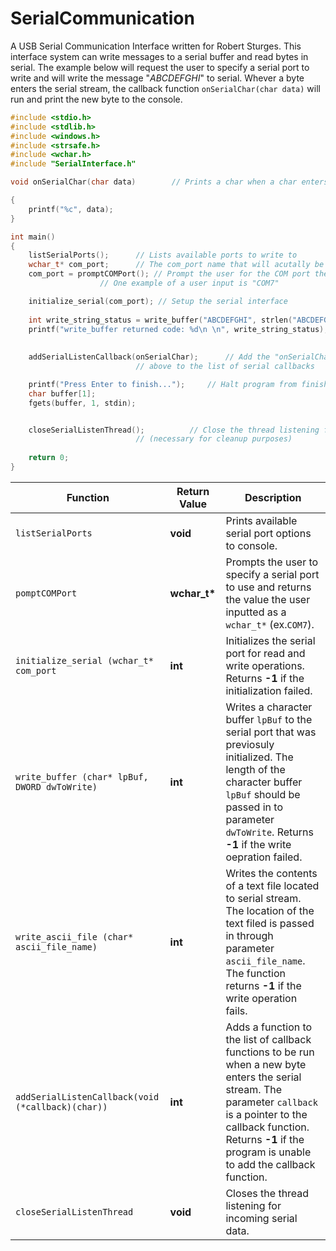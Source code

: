 # SerialCommunication
A USB Serial Communication Interface written for Robert Sturges. This interface system can write messages to a serial buffer and read bytes in serial. The example below will request the user to specify a serial port to write and will write the message "*ABCDEFGHI*" to serial. Whever a byte enters the serial stream, the callback function ``onSerialChar(char data)`` will run and print the new byte to the console.

```cpp
#include <stdio.h>
#include <stdlib.h>
#include <windows.h>
#include <strsafe.h>
#include <wchar.h>
#include "SerialInterface.h"

void onSerialChar(char data)		// Prints a char when a char enters the serial

{
	printf("%c", data);
}

int main()
{
	listSerialPorts();		// Lists available ports to write to
	wchar_t* com_port;		// The com_port name that will acutally be used
	com_port = promptCOMPort();	// Prompt the user for the COM port the want to connect to.
					// One example of a user input is "COM7"

	initialize_serial(com_port); // Setup the serial interface
	
	int write_string_status = write_buffer("ABCDEFGHI", strlen("ABCDEFGHI") + 1);	// Write to serial
	printf("write_buffer returned code: %d\n \n", write_string_status);		// Print write status
  
  
	addSerialListenCallback(onSerialChar);  	// Add the "onSerialChar" function declared 
							// above to the list of serial callbacks

	printf("Press Enter to finish...");		// Halt program from finishing
	char buffer[1];
	fgets(buffer, 1, stdin);


	closeSerialListenThread();			// Close the thread listening for serial data 
							// (necessary for cleanup purposes)
	
	return 0;
}
```

| Function      |    Return Value  | Description |
| ------------- | ----------- | ----------- |
| ``listSerialPorts``   |   **void**        | Prints available serial port options to console.                                                           |
| ``pomptCOMPort``     |   **wchar_t\***   | Prompts the user to specify a serial port to use and returns the value the user inputted as a ``wchar_t*`` (ex.``COM7``). |
| ``initialize_serial (wchar_t* com_port`` | **int** | Initializes the serial port for read and write operations. Returns **-1** if the initialization failed. |
| ``write_buffer (char* lpBuf, DWORD dwToWrite)`` | **int** | Writes a character buffer ``lpBuf`` to the serial port that was previosuly initialized. The length of the character buffer ``lpBuf`` should be passed in to parameter ``dwToWrite``. Returns **-1** if the write oepration failed. |
| ``write_ascii_file (char* ascii_file_name)`` | **int** | Writes the contents of a text file located to serial stream. The location of the text filed is passed in through parameter ``ascii_file_name``. The function returns **-1** if the write operation fails. |
| ``addSerialListenCallback(void (*callback)(char))`` | **int** | Adds a function to the list of callback functions to be run when a new byte enters the serial stream. The parameter ``callback`` is a pointer to the callback function. Returns **-1** if the program is unable to add the callback function.
| ``closeSerialListenThread`` | **void** | Closes the thread listening for incoming serial data. |
